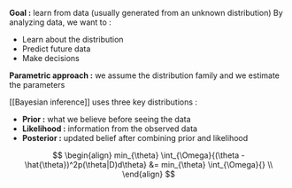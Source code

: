 **Goal :** learn from data (usually generated from an unknown distribution)
By analyzing data, we want to : 
- Learn about the distribution
- Predict future data
- Make decisions

**Parametric approach :** we assume the distribution family and we estimate the parameters

[[Bayesian inference]] uses three key distributions :
- **Prior :** what we believe before seeing the data
- **Likelihood :** information from the observed data
- **Posterior :** updated belief after combining prior and likelihood

$$
\begin{align}
min_{\theta} \int_{\Omega}{(\theta - \hat{\theta})^2p(\theta|D)d\theta} &= min_{\theta} \int_{\Omega}{} \\
\end{align}
$$
